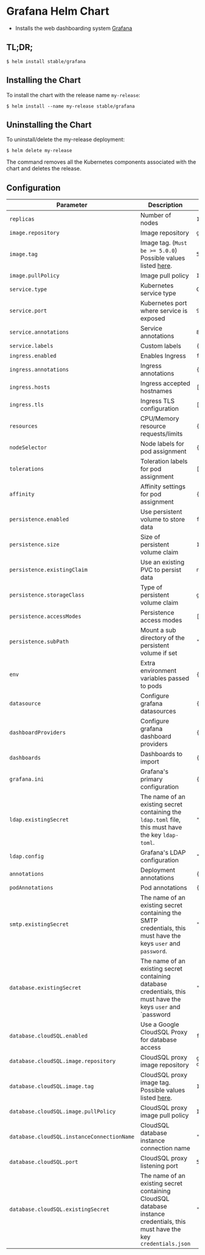 # Grafana Helm Chart

* Installs the web dashboarding system [Grafana](http://grafana.org/)

## TL;DR;

```console
$ helm install stable/grafana
```

## Installing the Chart

To install the chart with the release name `my-release`:

```console
$ helm install --name my-release stable/grafana
```

## Uninstalling the Chart

To uninstall/delete the my-release deployment:

```console
$ helm delete my-release
```

The command removes all the Kubernetes components associated with the chart and deletes the release.


## Configuration


| Parameter                             | Description                         | Default                                                 |
|---------------------------------------|-------------------------------------|---------------------------------------------------------|
| `replicas`                            | Number of nodes | `1` |
| `image.repository`                    | Image repository | `grafana/grafana` |
| `image.tag`                           | Image tag. (`Must be >= 5.0.0`) Possible values listed [here](https://hub.docker.com/r/grafana/grafana/tags/).| `5.0.4`|
| `image.pullPolicy`                    | Image pull policy | `IfNotPresent` |
| `service.type`                        | Kubernetes service type | `ClusterIP` |
| `service.port`                        | Kubernetes port where service is exposed| `9000` |
| `service.annotations`                 | Service annotations | `80` |
| `service.labels`                      | Custom labels                       | `{}`
| `ingress.enabled`                     | Enables Ingress | `false` |
| `ingress.annotations`                 | Ingress annotations | `{}` |
| `ingress.hosts`                       | Ingress accepted hostnames | `[]` |
| `ingress.tls`                         | Ingress TLS configuration | `[]` |
| `resources`                           | CPU/Memory resource requests/limits | `{}` |
| `nodeSelector`                        | Node labels for pod assignment | `{}` |
| `tolerations`                         | Toleration labels for pod assignment | `[]` |
| `affinity`                            | Affinity settings for pod assignment | `{}` |
| `persistence.enabled`                 | Use persistent volume to store data | `false` |
| `persistence.size`                    | Size of persistent volume claim | `10Gi` |
| `persistence.existingClaim`           | Use an existing PVC to persist data | `nil` |
| `persistence.storageClass`            | Type of persistent volume claim | `generic` |
| `persistence.accessModes`             | Persistence access modes | `[]` |
| `persistence.subPath`                 | Mount a sub directory of the persistent volume if set | `""` |
| `env`                                 | Extra environment variables passed to pods | `{}` |
| `datasource`                          | Configure grafana datasources | `{}` |
| `dashboardProviders`                  | Configure grafana dashboard providers | `{}` |
| `dashboards`                          | Dashboards to import | `{}` |
| `grafana.ini`                         | Grafana's primary configuration | `{}` |
| `ldap.existingSecret`                 | The name of an existing secret containing the `ldap.toml` file, this must have the key `ldap-toml`. | `""` |
| `ldap.config  `                       | Grafana's LDAP configuration    | `""` |
| `annotations`                         | Deployment annotations | `{}` |
| `podAnnotations`                      | Pod annotations | `{}` |
| `smtp.existingSecret`                 | The name of an existing secret containing the SMTP credentials, this must have the keys `user` and `password`. | `""` |
| `database.existingSecret`             | The name of an existing secret containing database credentials, this must have the keys `user` and `password | `""` |
| `database.cloudSQL.enabled`           | Use a Google CloudSQL Proxy for database access | `false` |
| `database.cloudSQL.image.repository`  | CloudSQL proxy image repository | `gcr.io/cloudsql-docker/gce-proxy` |
| `database.cloudSQL.image.tag`         | CloudSQL proxy image tag. Possible values listed [here](https://console.cloud.google.com/gcr/images/cloudsql-docker/GLOBAL/gce-proxy?gcrImageListsize=50).| `1.11`|
| `database.cloudSQL.image.pullPolicy`  | CloudSQL proxy image pull policy | `IfNotPresent` |
| `database.cloudSQL.instanceConnectionName`  | CloudSQL database instance connection name | `""` |
| `database.cloudSQL.port`              | CloudSQL proxy listening port | `5432` |
| `database.cloudSQL.existingSecret`    | The name of an existing secret containing CloudSQL database instance credentials, this must have the key `credentials.json` | `""` |
